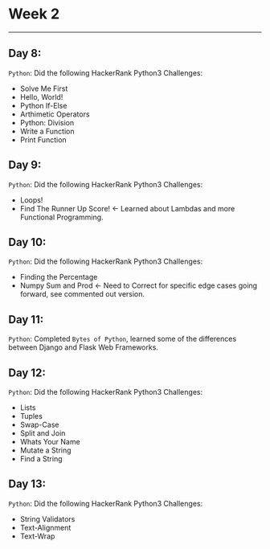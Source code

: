 # Week 2
---

## Day 8:
`Python`: Did the following HackerRank Python3 Challenges:
- Solve Me First
- Hello, World!
- Python If-Else
- Arthimetic Operators
- Python: Division
- Write a Function
- Print Function

## Day 9:
`Python`: Did the following HackerRank Python3 Challenges: 
- Loops!
- Find The Runner Up Score! <- Learned about Lambdas and more Functional Programming.

## Day 10:
`Python`: Did the following HackerRank Python3 Challenges: 
- Finding the Percentage
- Numpy Sum and Prod <- Need to Correct for specific edge cases going forward, see commented out version.

## Day 11: 
`Python`: Completed `Bytes of Python`, learned some of the differences between Django and Flask Web Frameworks.

## Day 12: 
`Python`: Did the following HackerRank Python3 Challenges:
- Lists
- Tuples
- Swap-Case
- Split and Join
- Whats Your Name
- Mutate a String
- Find a String

## Day 13: 
`Python`: Did the following HackerRank Python3 Challenges: 
- String Validators
- Text-Alignment
- Text-Wrap
